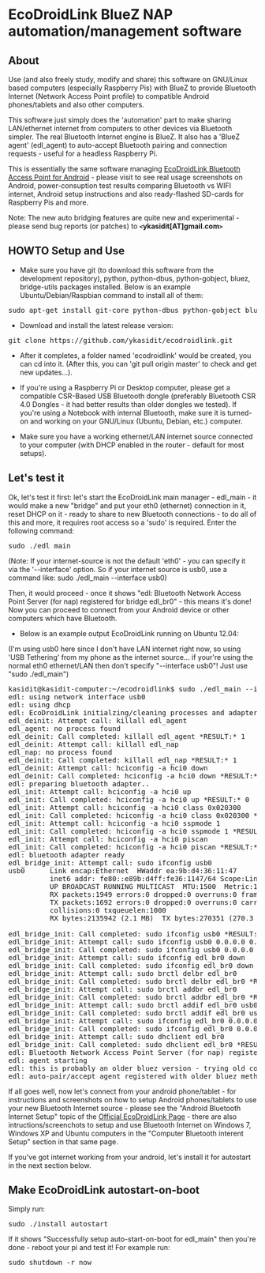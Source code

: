 EcoDroidLink BlueZ NAP automation/management software
=====================================================

About
-----

Use (and also freely study, modify and share) this software on GNU/Linux based computers (especially Raspberry Pis) with BlueZ to provide Bluetooth Internet (Network Access Point profile) to compatible Android phones/tablets and also other computers.

This software just simply does the 'automation' part to make sharing LAN/ethernet internet from computers to other devices via Bluetooth simpler. The real Bluetooth Internet engine is BlueZ. It also has a 'BlueZ agent' (edl_agent) to auto-accept Bluetooth pairing and connection requests - useful for a headless Raspberry Pi.

This is essentially the same software managing [EcoDroidLink Bluetooth Access Point for Android](http://www.clearevo.com/ecodroidlink) - please visit to see real usage screenshots on Android, power-consuption test results comparing Bluetooth vs WIFI internet, Android setup instructions and also ready-flashed SD-cards for Raspberry Pis and more.

Note: The new auto bridging features are quite new and experimental - please send bug reports (or patches) to  **`<`ykasidit[AT]gmail.com`>`**

HOWTO Setup and Use
-------------------

- Make sure you have git (to download this software from the development repository), python, python-dbus, python-gobject, bluez, bridge-utils packages installed. Below is an example Ubuntu/Debian/Raspbian command to install all of them:
<pre>sudo apt-get install git-core python-dbus python-gobject bluez bridge-utils</pre> 

- Download and install the latest release version:
<pre>git clone https://github.com/ykasidit/ecodroidlink.git</pre>

- After it completes, a folder named 'ecodroidlink' would be created, you can cd into it. (After this, you can 'git pull origin master' to check and get new updates...).

- If you're using a Raspberry Pi or Desktop computer, please get a compatible CSR-Based USB Bluetooth dongle (preferably Bluetooth CSR 4.0 Dongles - it had better results than older dongles we tested). If you're using a Notebook with internal Bluetooth, make sure it is turned-on and working on your GNU/Linux (Ubuntu, Debian, etc.) computer.

- Make sure you have a working ethernet/LAN internet source connected to your computer (with DHCP enabled in the router - default for most setups).

Let's test it
-------------

Ok, let's test it first: let's start the EcoDroidLink main manager - edl_main - it would make a new "bridge" and put your eth0 (ethernet) connection in it, reset DHCP on it - ready to share to new Bluetooth connections - to do all of this and more, it requires root access so a 'sudo' is required. Enter the following command: 
<pre>sudo ./edl_main</pre>

(Note: If your internet-source is not the default 'eth0' - you can specify it via the '--interface' option. So if your internet source is usb0, use a command like: sudo ./edl_main --interface usb0)

Then, it would proceed - once it shows "edl: Bluetooth Network Access Point Server (for nap) registered for bridge edl_br0" - this means it's done! Now you can proceed to connect from your Android device or other computers which have Bluetooth.

- Below is an example output EcoDroidLink running on Ubuntu 12.04:

(I'm using usb0 here since I don't have LAN internet right now, so using 'USB Tethering' from my phone as the internet source... if your're using the normal eth0 ethernet/LAN then don't specify "--interface usb0"! Just use "sudo ./edl_main")

<pre>kasidit@kasidit-computer:~/ecodroidlink$ sudo ./edl_main --interface usb0
edl: using network interface usb0
edl: using dhcp
edl: EcoDroidLink initialzing/cleaning processes and adapter state...
edl_deinit: Attempt call: killall edl_agent
edl_agent: no process found
edl_deinit: Call completed: killall edl_agent *RESULT:* 1
edl_deinit: Attempt call: killall edl_nap
edl_nap: no process found
edl_deinit: Call completed: killall edl_nap *RESULT:* 1
edl_deinit: Attempt call: hciconfig -a hci0 down
edl_deinit: Call completed: hciconfig -a hci0 down *RESULT:* 0
edl: preparing bluetooth adapter..
edl_init: Attempt call: hciconfig -a hci0 up
edl_init: Call completed: hciconfig -a hci0 up *RESULT:* 0
edl_init: Attempt call: hciconfig -a hci0 class 0x020300
edl_init: Call completed: hciconfig -a hci0 class 0x020300 *RESULT:* 0
edl_init: Attempt call: hciconfig -a hci0 sspmode 1
edl_init: Call completed: hciconfig -a hci0 sspmode 1 *RESULT:* 0
edl_init: Attempt call: hciconfig -a hci0 piscan
edl_init: Call completed: hciconfig -a hci0 piscan *RESULT:* 0
edl: bluetooth adapter ready
edl_bridge_init: Attempt call: sudo ifconfig usb0
usb0      Link encap:Ethernet  HWaddr ea:9b:d4:36:11:47  
          inet6 addr: fe80::e89b:d4ff:fe36:1147/64 Scope:Link
          UP BROADCAST RUNNING MULTICAST  MTU:1500  Metric:1
          RX packets:1949 errors:0 dropped:0 overruns:0 frame:0
          TX packets:1692 errors:0 dropped:0 overruns:0 carrier:0
          collisions:0 txqueuelen:1000 
          RX bytes:2135942 (2.1 MB)  TX bytes:270351 (270.3 KB)

edl_bridge_init: Call completed: sudo ifconfig usb0 *RESULT:* 0
edl_bridge_init: Attempt call: sudo ifconfig usb0 0.0.0.0 0.0.0.0
edl_bridge_init: Call completed: sudo ifconfig usb0 0.0.0.0 0.0.0.0 *RESULT:* 0
edl_bridge_init: Attempt call: sudo ifconfig edl_br0 down
edl_bridge_init: Call completed: sudo ifconfig edl_br0 down *RESULT:* 0
edl_bridge_init: Attempt call: sudo brctl delbr edl_br0
edl_bridge_init: Call completed: sudo brctl delbr edl_br0 *RESULT:* 0
edl_bridge_init: Attempt call: sudo brctl addbr edl_br0
edl_bridge_init: Call completed: sudo brctl addbr edl_br0 *RESULT:* 0
edl_bridge_init: Attempt call: sudo brctl addif edl_br0 usb0
edl_bridge_init: Call completed: sudo brctl addif edl_br0 usb0 *RESULT:* 0
edl_bridge_init: Attempt call: sudo ifconfig edl_br0 0.0.0.0 0.0.0.0
edl_bridge_init: Call completed: sudo ifconfig edl_br0 0.0.0.0 0.0.0.0 *RESULT:* 0
edl_bridge_init: Attempt call: sudo dhclient edl_br0
edl_bridge_init: Call completed: sudo dhclient edl_br0 *RESULT:* 0
edl: Bluetooth Network Access Point Server (for nap) registered for bridge edl_br0
edl: agent starting
edl: this is probably an older bluez version - trying old compat code...
edl: auto-pair/accept agent registered with older bluez method
</pre>

If all goes well, now let's connect from your android phone/tablet - for instructions and screenshots on how to setup Android phones/tablets to use your new Bluetooth Internet source - please see the "Android Bluetooth Internet Setup" topic of the [Official EcoDroidLink Page](http://www.clearevo.com/ecodroidlink) - there are also intructions/screenchots to setup and use Bluetooth Internet on Windows 7, Windows XP and Ubuntu computers in the "Computer Bluetooth interent Setup" section in that same page.

If you've got internet working from your android, let's install it for autostart in the next section below.

Make EcoDroidLink autostart-on-boot
----------------------------------

Simply run:
<pre>sudo ./install_autostart</pre>

If it shows "Successfully setup auto-start-on-boot for edl_main" then you're done - reboot your pi and test it! For example run:
<pre>sudo shutdown -r now</pre>

